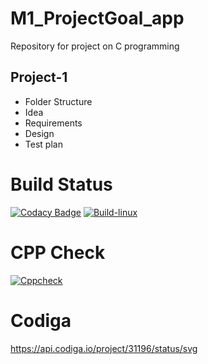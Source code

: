 # M1_ProjectGoal_app
Repository for project on C programming


## Project-1
* Folder Structure
* Idea
* Requirements
* Design
* Test plan

# Build Status
[![Codacy Badge](https://api.codacy.com/project/badge/Grade/aea24016795840208a545129c8ddabfa)](https://app.codacy.com/gh/AnuragTiwari2000/M1_BillingSystem_app?utm_source=github.com&utm_medium=referral&utm_content=AnuragTiwari2000/M1_BillingSystem_app&utm_campaign=Badge_Grade_Settings)
[![Build-linux](https://github.com/AnuragTiwari2000/M1_BillingSystem_app/actions/workflows/build-linux.yml/badge.svg)](https://github.com/AnuragTiwari2000/M1_BillingSystem_app/actions/workflows/build-linux.yml)

# CPP Check
[![Cppcheck](https://github.com/AnuragTiwari2000/M1_BillingSystem_app/actions/workflows/staticanalysis.yml/badge.svg)](https://github.com/AnuragTiwari2000/M1_BillingSystem_app/actions/workflows/staticanalysis.yml)

# Codiga
https://api.codiga.io/project/31196/status/svg
